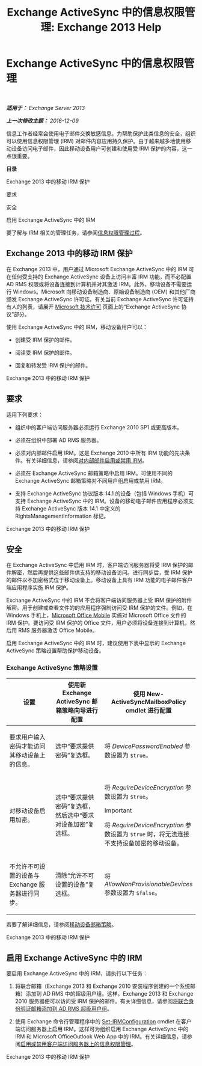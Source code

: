 ﻿---
title: 'Exchange ActiveSync 中的信息权限管理: Exchange 2013 Help'
TOCTitle: Exchange ActiveSync 中的信息权限管理
ms:assetid: ebf04460-4d61-4b00-86b9-85ec1dbbd6a1
ms:mtpsurl: https://technet.microsoft.com/zh-cn/library/Ff657743(v=EXCHG.150)
ms:contentKeyID: 50491910
ms.date: 01/11/2018
mtps_version: v=EXCHG.150
ms.translationtype: HT
---

# Exchange ActiveSync 中的信息权限管理

 

_**适用于：** Exchange Server 2013_

_**上一次修改主题：** 2016-12-09_

信息工作者经常会使用电子邮件交换敏感信息。为帮助保护此类信息的安全，组织可以使用信息权限管理 (IRM) 对邮件内容应用持久保护。由于越来越多地使用移动设备访问电子邮件，因此移动设备用户可创建和使用受 IRM 保护的内容，这一点很重要。

**目录**

Exchange 2013 中的移动 IRM 保护

要求

安全

启用 Exchange ActiveSync 中的 IRM

要了解与 IRM 相关的管理任务，请参阅[信息权限管理过程](information-rights-management-procedures-exchange-2013-help.md)。

## Exchange 2013 中的移动 IRM 保护

在 Exchange 2013 中，用户通过 Microsoft Exchange ActiveSync 中的 IRM 可在任何受支持的 Exchange ActiveSync 设备上访问丰富 IRM 功能，而不必配置 AD RMS 权限或将设备连接到计算机并对其激活 IRM。此外，移动设备不需要运行 Windows。Microsoft 向移动设备制造商、原始设备制造商 (OEM) 和其他厂商颁发 Exchange ActiveSync 许可证。有关当前 Exchange ActiveSync 许可证持有人的列表，请展开 [Microsoft 技术许可](https://go.microsoft.com/fwlink/p/?linkid=198562) 页面上的“Exchange ActiveSync 协议”部分。

使用 Exchange ActiveSync 中的 IRM，移动设备用户可以：

  - 创建受 IRM 保护的邮件。

  - 阅读受 IRM 保护的邮件。

  - 回复和转发受 IRM 保护的邮件。

Exchange 2013 中的移动 IRM 保护

## 要求

适用下列要求：

  - 组织中的客户端访问服务器必须运行 Exchange 2010 SP1 或更高版本。

  - 必须在组织中部署 AD RMS 服务器。

  - 必须对内部邮件启用 IRM。这是 Exchange 2010 中所有 IRM 功能的先决条件。有关详细信息，请参阅[对内部邮件启用或禁用 IRM](enable-or-disable-irm-for-internal-messages-exchange-2013-help.md)。

  - 必须在 Exchange ActiveSync 邮箱策略中启用 IRM。可使用不同的 Exchange ActiveSync 邮箱策略对不同用户组启用或禁用 IRM。

  - 支持 Exchange ActiveSync 协议版本 14.1 的设备（包括 Windows 手机）可支持 Exchange ActiveSync 中的 IRM。设备的移动电子邮件应用程序必须支持 Exchange ActiveSync 版本 14.1 中定义的 RightsManagementInformation 标记。

Exchange 2013 中的移动 IRM 保护

## 安全

在 Exchange ActiveSync 中启用 IRM 时，客户端访问服务器将受 IRM 保护的邮件解密，然后再提供这些邮件供支持的移动设备访问。进行同步后，受 IRM 保护的邮件以不加密格式位于移动设备上。移动设备上具有 IRM 功能的电子邮件客户端应用程序实施 IRM 保护。

Exchange ActiveSync 中的 IRM 不会将客户端访问服务器上受 IRM 保护的附件解密。用于创建或查看文件的的应用程序强制访问受 IRM 保护的文件。例如，在 Windows 手机上，[Microsoft Office Mobile](https://go.microsoft.com/fwlink/p/?linkid=205121) 实施对 Microsoft Office 文件的 IRM 保护。要访问受 IRM 保护的 Office 文件，用户必须将设备连接到计算机，然后用 RMS 服务器激活 Office Mobile。

启用 Exchange ActiveSync 中的 IRM 时，建议使用下表中显示的 Exchange ActiveSync 策略设置帮助保护移动设备。

### Exchange ActiveSync 策略设置

<table>
<colgroup>
<col style="width: 33%" />
<col style="width: 33%" />
<col style="width: 33%" />
</colgroup>
<thead>
<tr class="header">
<th>设置</th>
<th>使用新 Exchange ActiveSync 邮箱策略向导进行配置</th>
<th>使用 New-ActiveSyncMailboxPolicy cmdlet 进行配置</th>
</tr>
</thead>
<tbody>
<tr class="odd">
<td><p>要求用户输入密码才能访问其移动设备上的信息。</p></td>
<td><p>选中“要求提供密码”复选框。</p></td>
<td><p>将 <em>DevicePasswordEnabled</em> 参数设置为 <code>$true</code>。</p></td>
</tr>
<tr class="even">
<td><p>对移动设备启用加密。</p></td>
<td><p>选中“要求提供密码”复选框，然后选中“要求对设备加密”复选框。</p></td>
<td><p>将 <em>RequireDeviceEncryption</em> 参数设置为 <code>$true</code>。</p>

> [!IMPORTANT]  
> 将 <em>RequireDeviceEncryption</em> 参数设置为 <code>$true</code> 时，将无法连接不支持设备加密的移动设备。

</td>
</tr>
<tr class="odd">
<td><p>不允许不可设置的设备与 Exchange 服务器进行同步。</p></td>
<td><p>清除“允许不可设置的设备”复选框。</p></td>
<td><p>将 <em>AllowNonProvisionableDevices</em> 参数设置为 <code>$false</code>。</p></td>
</tr>
</tbody>
</table>


若要了解详细信息，请参阅[移动设备邮箱策略](mobile-device-mailbox-policies-exchange-2013-help.md)。

Exchange 2013 中的移动 IRM 保护

## 启用 Exchange ActiveSync 中的 IRM

要启用 Exchange ActiveSync 中的 IRM，请执行以下任务：

1.  将联合邮箱（Exchange 2013 和 Exchange 2010 安装程序创建的一个系统邮箱）添加到 AD RMS 中的超级用户组。这样，Exchange 2013 和 Exchange 2010 服务器便可以访问受 IRM 保护的邮件。有关详细信息，请参阅[将联合身份验证邮箱添加到 AD RMS 超级用户组](add-the-federation-mailbox-to-the-ad-rms-super-users-group-exchange-2013-help.md)。

2.  使用 Exchange 命令行管理程序中的 [Set-IRMConfiguration](https://technet.microsoft.com/zh-cn/library/dd979792\(v=exchg.150\)) cmdlet 在客户端访问服务器上启用 IRM。这样可为组织启用 Exchange ActiveSync 中的 IRM 和 Microsoft OfficeOutlook Web App 中的 IRM。有关详细信息，请参阅[启用或禁用客户端访问服务器上的信息权限管理](enable-or-disable-information-rights-management-on-client-access-servers-exchange-2013-help.md)。

Exchange 2013 中的移动 IRM 保护

